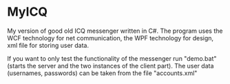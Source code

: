 MyICQ
=====

My version of good old ICQ messenger written in C#. 
The program uses the WCF technology for net communication, the WPF technology for design, xml file for storing user data.

If you want to only test the functionality of the messenger run "demo.bat" (starts the server and the two instances of the client part).
The user data (usernames, passwords) can be taken from the file "accounts.xml"

